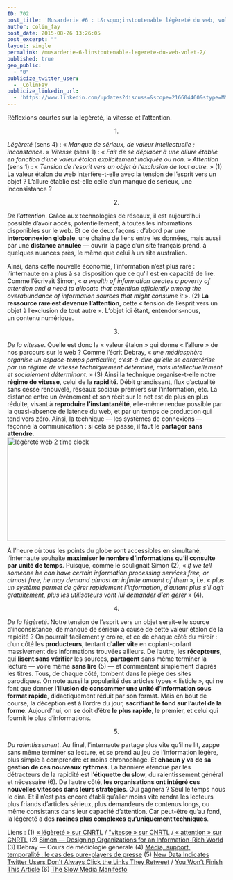 ```yaml
---
ID: 702
post_title: 'Musarderie #6 : L&rsquo;instoutenable légèreté du web, volet 2'
author: colin_fay
post_date: 2015-08-26 13:26:05
post_excerpt: ""
layout: single
permalink: /musarderie-6-linstoutenable-legerete-du-web-volet-2/
published: true
geo_public:
  - "0"
publicize_twitter_user:
  - _ColinFay
publicize_linkedin_url:
  - 'https://www.linkedin.com/updates?discuss=&scope=216604460&stype=M&topic=6042280657923633152&type=U&a=CM6Q'
---
```

Réflexions courtes sur la légèreté, la vitesse et l’attention.

<!--more-->
<p style="text-align: center;">1.</p>
<em>Légèreté </em>(sens 4) : « <em>Manque de sérieux, de valeur intellectuelle ; inconstance</em>. »
<em>Vitesse</em> (sens 1) : « <em>Fait de se déplacer à une allure établie en fonction d’une valeur étalon explicitement indiquée ou non.</em> »
<em>Attention</em> (sens 1) : « <em>Tension de l’esprit vers un objet à l’exclusion de tout autre.</em> » (1)
La valeur étalon du web interfère-t-elle avec la tension de l’esprit vers un objet ? L’allure établie est-elle celle d’un manque de sérieux, une inconsistance ?
<p style="text-align: center;">2.</p>
<em>De l’attention</em>. Grâce aux technologies de réseaux, il est aujourd’hui possible d’avoir accès, potentiellement, à toutes les informations disponibles sur le web. Et ce de deux façons : d’abord par une <strong>interconnexion globale</strong>, une chaine de liens entre les données, mais aussi par une<strong> distance annulée</strong> — ouvrir la page d’un site français prend, à quelques nuances près, le même que celui à un site australien.

Ainsi, dans cette nouvelle économie, l’information n’est plus rare : l'internaute en a plus à sa disposition que ce qu'il est en capacité de lire. Comme l’écrivait Simon, « <em>a wealth of information creates a poverty of attention and a need to allocate that attention efficiently among the overabundance of information sources that might consume it</em> ». (2) <strong>La ressource rare est devenue l’attention</strong>, cette « tension de l’esprit vers un objet à l’exclusion de tout autre ». L’objet ici étant, entendons-nous, un contenu numérique.
<p style="text-align: center;">3.</p>
<em>De la vitesse</em>. Quelle est donc la « valeur étalon » qui donne « l’allure » de nos parcours sur le web ? Comme l’écrit Debray, « <em>une médiasphère organise un espace-temps particulier, c’est-à-dire qu’elle se caractérise par un régime de vitesse techniquement déterminé, mais intellectuellement et socialement déterminant</em>. » (3) Ainsi la technique organise-t-elle notre <strong>régime de vitesse</strong>, celui de la <strong>rapidité</strong>. Débit grandissant, flux d’actualité sans cesse renouvelé, réseaux sociaux premiers sur l’information, etc. La distance entre un événement et son récit sur le net est de plus en plus réduite, visant à <strong>reproduire l’instantanéité</strong>, elle-même rendue possible par la quasi-absence de latence du web, et par un temps de production qui tend vers zéro. Ainsi, la technique — les systèmes de connexions — façonne la communication : si cela se passe, il faut le <strong>partager sans attendre</strong>.

<img class="aligncenter size-full wp-image-698" src="http://cf.data-bzh.fr/wp-content/uploads/2015/08/time.jpg" alt="légèreté web 2 time clock" width="639" height="238" />

À l’heure où tous les points du globe sont accessibles en simultané, l’internaute souhaite <strong>maximiser le nombre d’informations qu’il consulte par unité de temps</strong>. Puisque, comme le soulignait Simon (2), « <em>if we tell someone he can have certain information processing services free, or almost free, he may demand almost an infinite amount of them</em> », i.e. « <em>plus un système permet de gérer rapidement l’information, d’autant plus s’il agit gratuitement, plus les utilisateurs vont lui demander d’en gérer</em> » (4).
<p style="text-align: center;">4.</p>
<em>De la légèreté</em>. Notre tension de l’esprit vers un objet serait-elle source d’inconsistance, de manque de sérieux à cause de cette valeur étalon de la rapidité ? On pourrait facilement y croire, et ce de chaque côté du miroir : d’un côté les <strong>producteurs</strong>, tentant d’<strong>aller vite</strong> en copiant-collant massivement des informations trouvées ailleurs. De l’autre, les <strong>récepteurs</strong>, qui <strong>lisent sans vérifier</strong> les sources, <strong>partagent</strong> sans même terminer la lecture — voire même <strong>sans lire</strong> (5) — et commentent simplement d’après les titres. Tous, de chaque côté, tombent dans le piège des sites parodiques. On note aussi la popularité des articles types « listicle », qui ne font que donner l’<strong>illusion de consommer une unité d’information sous format rapide</strong>, didactiquement réduit par son format. Mais en bout de course, la déception est à l’ordre du jour, <strong>sacrifiant le fond sur l’autel de la forme</strong>. Aujourd’hui, on se doit d’être<strong> le plus rapide</strong>, le premier, et celui qui fournit le plus d’informations.
<p style="text-align: center;">5.</p>
<em>Du ralentissement</em>. Au final, l’internaute partage plus vite qu’il ne lit, zappe sans même terminer sa lecture, et se prend au jeu de l’information légère, plus simple à comprendre et moins chronophage. Et <strong>chacun y va de sa gestion de ces nouveaux rythmes</strong>. La bannière étendue par les détracteurs de la rapidité est l’<strong>étiquette du slow</strong>, du ralentissement général et nécessaire (6). De l’autre côté, <strong>les organisations ont intégré ces nouvelles vitesses dans leurs stratégies</strong>. Qui gagnera ? Seul le temps nous le dira. Et il n’est pas encore établi qu’aller moins vite rendra les lecteurs plus friands d’articles sérieux, plus demandeurs de contenus longs, ou même consistants dans leur capacité d’attention. Car peut-être qu’au fond, la légèreté a des <strong>racines plus complexes qu’uniquement techniques</strong>.

Liens :
(1) <a href="http://www.cnrtl.fr/definition/légèreté" target="_blank">« légèreté » sur CNRTL</a> / <a href="http://www.cnrtl.fr/definition/vitesse" target="_blank">"vitesse » sur CNRTL</a> /<a href="http://www.cnrtl.fr/definition/attention" target="_blank"> « attention » sur CNRTL</a>
(2) <a href="http://zeus.zeit.de/2007/39/simon.pdf" target="_blank">Simon — Designing Organizations for an Information-Rich World</a>
(3) Debray — Cours de médiologie générale
(4) <a href="http://dumas.ccsd.cnrs.fr/dumas-01130211/document" target="_blank">Média, support, temporalité : le cas des pure-players de presse</a>
(5) <a href="http://blog.hubspot.com/blog/tabid/6307/bid/33815/New-Data-Indicates-Twitter-Users-Don-t-Always-Click-the-Links-They-Retweet-INFOGRAPHIC.aspx" target="_blank">New Data Indicates Twitter Users Don't Always Click the Links They Retweet</a> / <a href="http://www.slate.com/articles/technology/technology/2013/06/how_people_read_online_why_you_won_t_finish_this_article.single.html" target="_blank">You Won’t Finish This Article</a>
(6) <a href="http://en.slow-media.net/manifesto" target="_blank">The Slow Media Manifesto</a>
